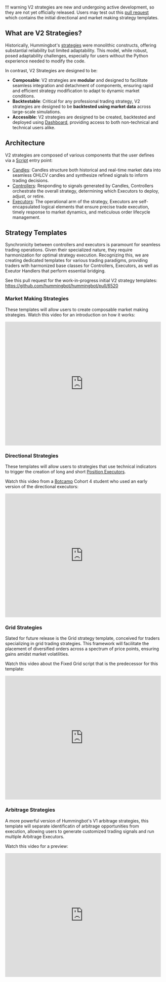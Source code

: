!!! warning
    V2 strategies are new and undergoing active development, so they are not yet officially released. Users may test out this [pull request](https://github.com/hummingbot/hummingbot/pull/6520) which contains the initial directional and market making strategy templates.

## What are V2 Strategies?

Historically, Hummingbot's [strategies](/v1-strategies/) were monolithic constructs, offering substantial reliability but limited adaptability. This model, while robust, posed adaptability challenges, especially for users without the Python experience needed to modify the code.

In contrast, V2 Strategies are designed to be:

* **Composable**: V2 strategies are **modular** and designed to facilitate seamless integration and detachment of components, ensuring rapid and efficient strategy modification to adapt to dynamic market conditions.
* **Backtestable**: Critical for any professional trading strategy, V2 strategies are designed to be **backtested using market data** across large-scale simulations.
* **Accessible**: V2 strategies are designed to be created, backtested and deployed using [Dashboard](/dashboard), providing access to both non-technical and technical users alike.

## Architecture

V2 strategies are composed of various components that the user defines via a [Script](/scripts) entry point:

* [Candles](./candles-feed.md): Candles structure both historical and real-time market data into seamless OHLCV candles and synthesize refined signals to inform trading decisions.
* [Controllers](./controllers.md): Responding to signals generated by Candles, Controllers orchestrate the overall strategy, determining which Executors to deploy, adjust, or retire.
* [Executors](./executors.md): The operational arm of the strategy, Executors are self-encapsulated logical elements that ensure precise trade execution, timely response to market dynamics, and meticulous order lifecycle management.

## Strategy Templates

Synchronicity between controllers and executors is paramount for seamless trading operations. Given their specialized nature, they require harmonization for optimal strategy execution. Recognizing this, we are creating dedicated templates for various trading paradigms, providing traders with harmonized base classes for Controllers, Executors, as well as Exeutor Handlers that perform essential bridging.

See this pull request for the work-in-progress initial V2 strategy templates: <https://github.com/hummingbot/hummingbot/pull/6520>

### Market Making Strategies

These templates will allow users to create composable market making strategies. Watch this video for an introduction on how it works:

<iframe style="width:100%; min-height:400px;" src="https://www.youtube.com/embed/GhvTaIWHqrU" frameborder="0" allow="accelerometer; autoplay; encrypted-media; gyroscope; picture-in-picture" allowfullscreen></iframe>

### Directional Strategies

These templates will allow users to strategies that use technical indicators to trigger the creation of long and short [Position Executors](executors.md/executors.md).

Watch this video from a [Botcamp](/botcamp) Cohort 4 student who used an early version of the directional executors: 

<iframe style="width:100%; min-height:400px;" src="https://www.youtube.com/embed/DyHA8KPheMw" frameborder="0" allow="accelerometer; autoplay; encrypted-media; gyroscope; picture-in-picture" allowfullscreen></iframe>

### Grid Strategies

Slated for future release is the Grid strategy template, conceived for traders specializing in grid trading strategies. This framework will facilitate the placement of diversified orders across a spectrum of price points, ensuring gains amidst market volatilities.

Watch this video about the Fixed Grid script that is the predecessor for this template:

<iframe style="width:100%; min-height:400px;" src="https://www.youtube.com/embed/1j81gP2ToCE" frameborder="0" allow="accelerometer; autoplay; encrypted-media; gyroscope; picture-in-picture" allowfullscreen></iframe>

### Arbitrage Strategies

A more powerful version of Hummingbot's V1 arbitrage strategies, this template will separate identificatin of arbitrage opportunities from execution, allowing users to generate customized trading signals and run multiple Arbitrage Executors.

Watch this video for a preview:

<iframe style="width:100%; min-height:400px;" src="https://www.youtube.com/embed/VqJxpWZzCG4" frameborder="0" allow="accelerometer; autoplay; encrypted-media; gyroscope; picture-in-picture" allowfullscreen></iframe>
